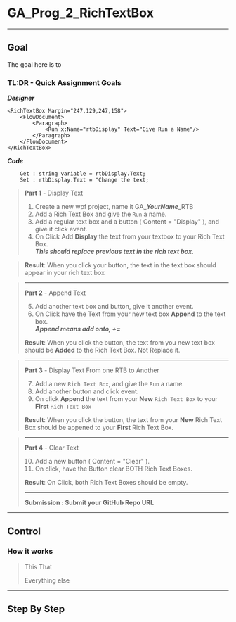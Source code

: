 # GA_Prog_2_RichTextBox
---
## Goal
The goal here is to 

### TL:DR - Quick Assignment Goals

***Designer***
```
<RichTextBox Margin="247,129,247,158">
    <FlowDocument>
        <Paragraph>
            <Run x:Name="rtbDisplay" Text="Give Run a Name"/>
        </Paragraph>
    </FlowDocument>
</RichTextBox>
```

***Code***
```
    Get : string variable = rtbDisplay.Text;
    Set : rtbDisplay.Text = "Change the text;
```

> **Part 1** - Display Text
> 1. Create a new wpf project, name it GA_***YourName***_RTB
> 2. Add a Rich Text Box and give the `Run` a name.
> 3. Add a regular text box and a button ( Content = "Display" ), and give it click event.
> 4. On Click Add **Display** the text from your textbox to your Rich Text Box.  
> ***This should replace previous text in the rich text box.***  

> **Result**: When you click your button, the text in the text box should appear in your rich text box

> --- 
> **Part 2**  - Append Text
>
> 5. Add another text box and button, give it another event.
> 6. On Click have the Text from your new text box **Append** to the text box.  
> ***Append means add onto, +=***
>
> **Result**: When you click the button, the text from you new text box should be **Added** to the Rich Text Box. Not Replace it.

> ---
> **Part 3**  - Display Text From one RTB to Another
>
> 7. Add a new `Rich Text Box`, and give the `Run` a name.
> 8. Add another button and click event.
> 9. On click **Append** the text from your **New** `Rich Text Box` to your **First** `Rich Text Box`
>
> **Result**: When you click the button, the text from your **New** Rich Text Box should be appened to your **First** Rich Text Box.

> ---
> **Part 4**  - Clear Text
>
> 10. Add a new button ( Content = "Clear" ).
> 11. On click, have the Button clear BOTH Rich Text Boxes.
>
> **Result**: On Click, both Rich Text Boxes should be empty.
>
> ---
> **Submission : Submit your GitHub Repo URL**
---
## Control

### How it works

> This
> That
>
> Everything else


---
## Step By Step
